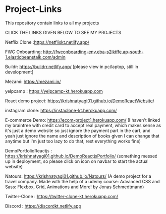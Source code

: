 # Project-Links
This repository contain links to all my projects

CLICK THE LINKS GIVEN BELOW TO SEE MY PROJECTS

Netflix Clone :https://netflixkt.netlify.app/

FWC Onboarding: http://fwconboarding-env.eba-s2iktffe.ap-south-1.elasticbeanstalk.com/admin

Buildr: https://buildrr.netlify.app/ [please view in pc/laptop, still in development]

Mezami: https://mezami.in/

yelpcamp : https://yelpcamp-kt.herokuapp.com

React demo project: https://krishnatyagi01.github.io/DemoReactWebsite/

instagram clone: https://instaclone-kt.herokuapp.com/

E-commerce Demo: https://ecom-project1.herokuapp.com/
(I haven't linked my braintree with credit card to accept real payment, which makes sense as it's just a demo website so just ignore the payment part in the cart, and yeah just ignore the name and description of books given I can change that anytime but i'm just too lazy to do that, rest everything works fine)

DemoPortfolioReactjs : https://krishnatyagi01.github.io/DemoReactjsPortfolio/
(something messed up in deployment, so please click on icon on navbar to start the actual website)

Natours: https://krishnatyagi01.github.io/Natours/
(A demo project for a travel company. Made with the help of a udemy course: Advanced CSS and Sass: Flexbox, Grid, Animations and More! by Jonas Schmedtmann)

Twitter-Clone : https://twitter-clone-kt.herokuapp.com/

Discord : https://discordkt.netlify.app
